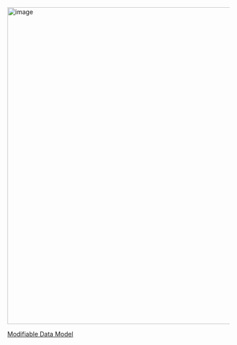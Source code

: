 
<img width="1325" height="720" alt="image" src="https://github.com/user-attachments/assets/75ff0b89-a950-4a4d-86b1-04aa9ef2f177" />


<a href="https://educationgovuk.sharepoint.com/:p:/r/sites/TeacherServices/Shared%20Documents/Teacher%20Continuing%20Professional%20Development/Teacher%20CPD%20Team/CPD%20Data%20%26%20Insights%20Team/CPD%20Data%20Flow%20Model.pptx?d=w0c43db02d6eb4d86a64dca43e91ac58a&csf=1&web=1&e=LRs4os">Modifiable Data Model</a>
